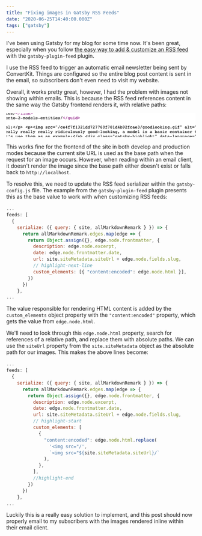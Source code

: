 ```yaml
---
title: "Fixing images in Gatsby RSS Feeds"
date: "2020-06-25T14:40:00.000Z"
tags: ["gatsby"]
---
```


I've been using Gatsby for my blog for some time now. It's been great, especially when you follow [the easy way to add & customize an RSS feed](https://www.gatsbyjs.org/docs/adding-an-rss-feed/#customizing-the-rss-feed-plugin) with the `gatsby-plugin-feed` plugin.

I use the RSS feed to trigger an automatic email newsletter being sent by ConvertKit. Things are configured so the entire blog post content is sent in the email, so subscribers don't even need to visit my website.

Overall, it works pretty great, however, I had the problem with images not showing within emails. This is because the RSS feed references content in the same way the Gatsby frontend renders it, with relative paths:

![Gatsby image with relative path](gatsby-image-with-relative-path.png)

This works fine for the frontend of the site in both develop and production modes because the current site URL is used as the base path when the request for an image occurs. However, when reading within an email client, it doesn't render the image since the base path either doesn't exist or falls back to `http://localhost`.

To resolve this, we need to update the RSS feed serializer within the `gatsby-config.js` file. The example from the `gatsby-plugin-feed` plugin presents this as the base value to work with when customizing RSS feeds:

```js
...
feeds: [
  {
    serialize: ({ query: { site, allMarkdownRemark } }) => {
      return allMarkdownRemark.edges.map(edge => {
        return Object.assign({}, edge.node.frontmatter, {
          description: edge.node.excerpt,
          date: edge.node.frontmatter.date,
          url: site.siteMetadata.siteUrl + edge.node.fields.slug,
          // highlight-next-line
          custom_elements: [{ "content:encoded": edge.node.html }],
        })
      })
    },
...
```

The value responsible for rendering HTML content is added by the `custom_elements` object property with the `"content:encoded"` property, which gets the value from `edge.node.html`.

We'll need to look through this `edge.node.html` property, search for references of a relative path, and replace them with absolute paths. We can use the `siteUrl` property from the `site.siteMetadata` object as the absolute path for our images. This makes the above lines become:

```js
...
feeds: [
  {
    serialize: ({ query: { site, allMarkdownRemark } }) => {
      return allMarkdownRemark.edges.map(edge => {
        return Object.assign({}, edge.node.frontmatter, {
          description: edge.node.excerpt,
          date: edge.node.frontmatter.date,
          url: site.siteMetadata.siteUrl + edge.node.fields.slug,
          // highlight-start
          custom_elements: [
            {
              "content:encoded": edge.node.html.replace(
                '<img src="/',
                `<img src="${site.siteMetadata.siteUrl}/`
              ),
            },
          ],
          //highlight-end
        })
      })
    },
...
```

Luckily this is a really easy solution to implement, and this post should now properly email to my subscribers with the images rendered inline within their email client.
